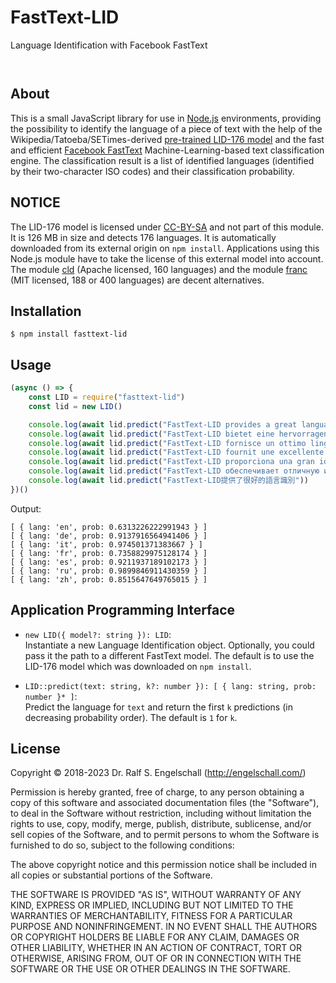 
FastText-LID
============

Language Identification with Facebook FastText

<p/>
<img src="https://nodei.co/npm/fasttext-lid.png?downloads=true&stars=true" alt=""/>

<p/>
<img src="https://david-dm.org/rse/fasttext-lid.png" alt=""/>

About
-----

This is a small JavaScript library for use in [Node.js](https://nodejs.org/) environments,
providing the possibility to identify the language of a piece of text
with the help of the Wikipedia/Tatoeba/SETimes-derived
[pre-trained LID-176 model](https://fasttext.cc/docs/en/language-identification.html)
and the fast and efficient [Facebook FastText](https://fasttext.cc/) Machine-Learning-based
text classification engine. The classification result is a list of
identified languages (identified by their two-character ISO codes) and their
classification probability.

NOTICE
------

The LID-176 model is licensed under
[CC-BY-SA](http://creativecommons.org/licenses/by-sa/3.0/) and not part
of this module. It is 126 MB in size and detects 176 languages. It is automatically downloaded from
its external origin on `npm install`. Applications using this Node.js
module have to take the license of this external model into account.
The module [cld](https://github.com/dachev/node-cld) (Apache licensed, 160 languages)
and the module [franc](http://wooorm.com/franc/) (MIT licensed, 188 or 400 languages)
are decent alternatives.

Installation
------------

```shell
$ npm install fasttext-lid
```

Usage
-----

```js
(async () => {
    const LID = require("fasttext-lid")
    const lid = new LID()

    console.log(await lid.predict("FastText-LID provides a great language identification"))
    console.log(await lid.predict("FastText-LID bietet eine hervorragende Sprachidentifikation"))
    console.log(await lid.predict("FastText-LID fornisce un ottimo linguaggio di identificazione"))
    console.log(await lid.predict("FastText-LID fournit une excellente identification de la langue"))
    console.log(await lid.predict("FastText-LID proporciona una gran identificación de idioma"))
    console.log(await lid.predict("FastText-LID обеспечивает отличную идентификацию языка"))
    console.log(await lid.predict("FastText-LID提供了很好的語言識別"))
})()
```

Output:

```
[ { lang: 'en', prob: 0.6313226222991943 } ]
[ { lang: 'de', prob: 0.9137916564941406 } ]
[ { lang: 'it', prob: 0.974501371383667 } ]
[ { lang: 'fr', prob: 0.7358829975128174 } ]
[ { lang: 'es', prob: 0.9211937189102173 } ]
[ { lang: 'ru', prob: 0.9899846911430359 } ]
[ { lang: 'zh', prob: 0.8515647649765015 } ]
```

Application Programming Interface
---------------------------------

- `new LID({ model?: string }): LID`:<br/>
  Instantiate a new Language Identification object.
  Optionally, you could pass it the path to a different FastText model.
  The default is to use the LID-176 model which was downloaded on `npm install`.

- `LID::predict(text: string, k?: number }): [ { lang: string, prob: number }* ]`:<br/>
  Predict the language for `text` and return the first `k` predictions (in decreasing probability order).
  The default is `1` for `k`.

License
-------

Copyright &copy; 2018-2023 Dr. Ralf S. Engelschall (http://engelschall.com/)

Permission is hereby granted, free of charge, to any person obtaining
a copy of this software and associated documentation files (the
"Software"), to deal in the Software without restriction, including
without limitation the rights to use, copy, modify, merge, publish,
distribute, sublicense, and/or sell copies of the Software, and to
permit persons to whom the Software is furnished to do so, subject to
the following conditions:

The above copyright notice and this permission notice shall be included
in all copies or substantial portions of the Software.

THE SOFTWARE IS PROVIDED "AS IS", WITHOUT WARRANTY OF ANY KIND,
EXPRESS OR IMPLIED, INCLUDING BUT NOT LIMITED TO THE WARRANTIES OF
MERCHANTABILITY, FITNESS FOR A PARTICULAR PURPOSE AND NONINFRINGEMENT.
IN NO EVENT SHALL THE AUTHORS OR COPYRIGHT HOLDERS BE LIABLE FOR ANY
CLAIM, DAMAGES OR OTHER LIABILITY, WHETHER IN AN ACTION OF CONTRACT,
TORT OR OTHERWISE, ARISING FROM, OUT OF OR IN CONNECTION WITH THE
SOFTWARE OR THE USE OR OTHER DEALINGS IN THE SOFTWARE.

